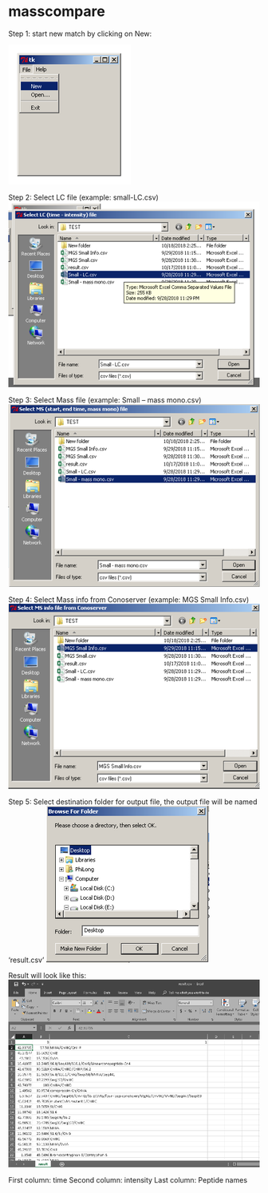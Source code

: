 # masscompare
Step 1: start new match by clicking on New:

![alt text](https://github.com/tithuytrang/masscompare/blob/master/1.png)

Step 2: Select LC file (example: small-LC.csv)
![alt text](https://github.com/tithuytrang/masscompare/blob/master/2.png)

Step 3: Select Mass file (example: Small – mass mono.csv)
![alt text](https://github.com/tithuytrang/masscompare/blob/master/3.png)

Step 4: Select Mass info from Conoserver (example: MGS Small Info.csv)
![alt text](https://github.com/tithuytrang/masscompare/blob/master/4.png)

Step 5: Select destination folder for output file, the output file will be named ‘result.csv’
![alt text](https://github.com/tithuytrang/masscompare/blob/master/5.png)

Result will look like this:
![alt text](https://github.com/tithuytrang/masscompare/blob/master/6.png)

First column: time
Second column: intensity
Last column: Peptide names

